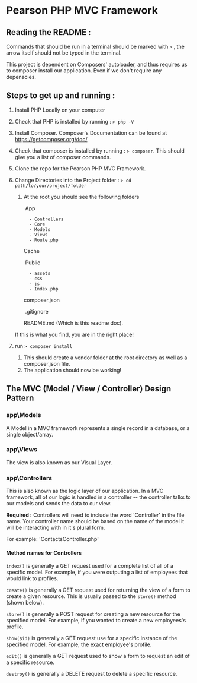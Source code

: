 # Pearson PHP MVC Framework

## Reading the README :

Commands that should be run in a terminal should be marked with ```>``` , the arrow itself should not be typed in the terminal. 

This project is dependent on Composers' autoloader, and thus requires us to composer install our application. Even if we don't require any depenacies.

## Steps to get up and running :

1. Install PHP Locally on your computer

2. Check that PHP is installed by running : ```> php -V```

3. Install Composer. Composer's Documentation can be found at https://getcomposer.org/doc/

4. Check that composer is installed by running : ```> composer```. This should give you a list of composer commands.

5. Clone the repo for the Pearson PHP MVC Framework.

6. Change Directories into the Project folder : ```> cd path/to/your/project/folder```

   1. At the root you should see the following folders

      ​	App

      		- Controllers
      		- Core
      		- Models
      		- Views
      		- Route.php

        Cache

      ​	 Public 

	        - assets
	        - css
	        - js
	        - Index.php

        composer.json

      ​	 .gitignore
      
        README.md (Which is this readme doc).
   
    If this is what you find, you are in the right place! 
   
7. run ```> composer install``` 

   1. This should create a vendor folder at the root directory as well as a composer.json file.
   2. The application should now be working!

## The MVC (Model / View / Controller) Design Pattern

### app\Models
A Model in a MVC framework represents a single record in a database, or a single object/array.

### app\Views
The view is also known as our Visual Layer. 

### app\Controllers
This is also known as the logic layer of our application. 
In a MVC framework, all of our logic is handled in a controller -- the controller talks to our models and sends the data to our view.

**Required :** Controllers will need to include the word 'Controller' in the file name. Your controller name should be based on the name of the model it will be interacting with in it's plural form.

For example: 'ContactsController.php'

#### Method names for Controllers

```index()``` is generally a GET request used for a complete list of all of a specific model. For example, if you were outputing a list of employees that would link to profiles.

```create()``` is generally a GET request used for returning the view of a form to create a given resource. This is usually passed to the ```store()``` method (shown below).

```store()``` is generally a POST request for creating a new resource for the specified model. For example, If you wanted to create a new employees's profile.

```show($id)``` is generally a GET request use for a specific instance of the specified model. For example, the exact employee's profile.

```edit()``` is generally a GET request used to show a form to request an edit of a specific resource.

```destroy()``` is generally a DELETE request to delete a specific resource.
   